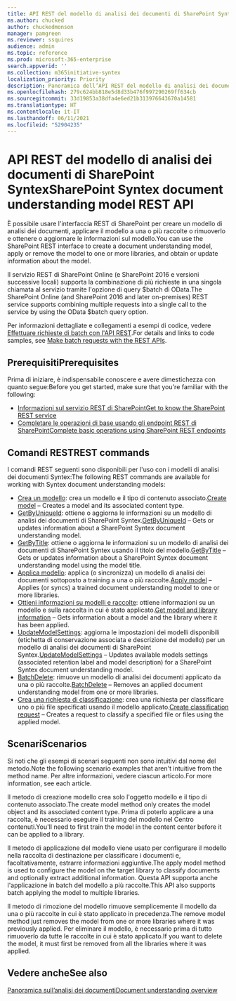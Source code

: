 ```yaml
---
title: API REST del modello di analisi dei documenti di SharePoint Syntex
ms.author: chucked
author: chuckedmonson
manager: pamgreen
ms.reviewer: ssquires
audience: admin
ms.topic: reference
ms.prod: microsoft-365-enterprise
search.appverid: ''
ms.collection: m365initiative-syntex
localization_priority: Priority
description: Panoramica dell’API REST del modello di analisi dei documenti di SharePoint Syntex.
ms.openlocfilehash: 279c624bb818e5d8d33b476f997290269ff634cb
ms.sourcegitcommit: 33d19853a38dfa4e6ed21b313976643670a14581
ms.translationtype: HT
ms.contentlocale: it-IT
ms.lasthandoff: 06/11/2021
ms.locfileid: "52904235"
---
```

# <a name="sharepoint-syntex-document-understanding-model-rest-api"></a><span data-ttu-id="23e8d-103">API REST del modello di analisi dei documenti di SharePoint Syntex</span><span class="sxs-lookup"><span data-stu-id="23e8d-103">SharePoint Syntex document understanding model REST API</span></span>

<span data-ttu-id="23e8d-104">È possibile usare l'interfaccia REST di SharePoint per creare un modello di analisi dei documenti, applicare il modello a una o più raccolte o rimuoverlo e ottenere o aggiornare le informazioni sul modello.</span><span class="sxs-lookup"><span data-stu-id="23e8d-104">You can use the SharePoint REST interface to create a document understanding model, apply or remove the model to one or more libraries, and obtain or update information about the model.</span></span> 

<span data-ttu-id="23e8d-105">Il servizio REST di SharePoint Online (e SharePoint 2016 e versioni successive locali) supporta la combinazione di più richieste in una singola chiamata al servizio tramite l'opzione di query $batch di OData.</span><span class="sxs-lookup"><span data-stu-id="23e8d-105">The SharePoint Online (and SharePoint 2016 and later on-premises) REST service supports combining multiple requests into a single call to the service by using the OData $batch query option.</span></span> 

<span data-ttu-id="23e8d-106">Per informazioni dettagliate e collegamenti a esempi di codice, vedere [Effettuare richieste di batch con l'API REST](/sharepoint/dev/sp-add-ins/make-batch-requests-with-the-rest-apis.md).</span><span class="sxs-lookup"><span data-stu-id="23e8d-106">For details and links to code samples, see [Make batch requests with the REST APIs](/sharepoint/dev/sp-add-ins/make-batch-requests-with-the-rest-apis.md).</span></span>

## <a name="prerequisites"></a><span data-ttu-id="23e8d-107">Prerequisiti</span><span class="sxs-lookup"><span data-stu-id="23e8d-107">Prerequisites</span></span>

<span data-ttu-id="23e8d-108">Prima di iniziare, è indispensabile conoscere e avere dimestichezza con quanto segue:</span><span class="sxs-lookup"><span data-stu-id="23e8d-108">Before you get started, make sure that you're familiar with the following:</span></span>

- [<span data-ttu-id="23e8d-109">Informazioni sul servizio REST di SharePoint</span><span class="sxs-lookup"><span data-stu-id="23e8d-109">Get to know the SharePoint REST service</span></span>](/sharepoint/dev/sp-add-ins/get-to-know-the-sharepoint-rest-service.md) 
- [<span data-ttu-id="23e8d-110">Completare le operazioni di base usando gli endpoint REST di SharePoint</span><span class="sxs-lookup"><span data-stu-id="23e8d-110">Complete basic operations using SharePoint REST endpoints</span></span>](/sharepoint/dev/sp-add-ins/complete-basic-operations-using-sharepoint-rest-endpoints.md)

## <a name="rest-commands"></a><span data-ttu-id="23e8d-111">Comandi REST</span><span class="sxs-lookup"><span data-stu-id="23e8d-111">REST commands</span></span>

<span data-ttu-id="23e8d-112">I comandi REST seguenti sono disponibili per l'uso con i modelli di analisi dei documenti Syntex:</span><span class="sxs-lookup"><span data-stu-id="23e8d-112">The following REST commands are available for working with Syntex document understanding models:</span></span>

- <span data-ttu-id="23e8d-113">[Crea un modello](rest-createmodel-method.md): crea un modello e il tipo di contenuto associato.</span><span class="sxs-lookup"><span data-stu-id="23e8d-113">[Create model](rest-createmodel-method.md) – Creates a model and its associated content type.</span></span>
- <span data-ttu-id="23e8d-114">[GetByUniqueId](rest-getbyuniqueid-method.md): ottiene o aggiorna le informazioni su un modello di analisi dei documenti di SharePoint Syntex.</span><span class="sxs-lookup"><span data-stu-id="23e8d-114">[GetByUniqueId](rest-getbyuniqueid-method.md) – Gets or updates information about a SharePoint Syntex document understanding model.</span></span>
- <span data-ttu-id="23e8d-115">[GetByTitle](rest-getbytitle-method.md): ottiene o aggiorna le informazioni su un modello di analisi dei documenti di SharePoint Syntex usando il titolo del modello.</span><span class="sxs-lookup"><span data-stu-id="23e8d-115">[GetByTitle](rest-getbytitle-method.md) – Gets or updates information about a SharePoint Syntex document understanding model using the model title.</span></span>
- <span data-ttu-id="23e8d-116">[Applica modello](rest-applymodel-method.md): applica (o sincronizza) un modello di analisi dei documenti sottoposto a training a una o più raccolte.</span><span class="sxs-lookup"><span data-stu-id="23e8d-116">[Apply model](rest-applymodel-method.md) – Applies (or syncs) a trained document understanding model to one or more libraries.</span></span>
- <span data-ttu-id="23e8d-117">[Ottieni informazioni su modelli e raccolte](rest-getmodelandlibraryinfo.md): ottiene informazioni su un modello e sulla raccolta in cui è stato applicato.</span><span class="sxs-lookup"><span data-stu-id="23e8d-117">[Get model and library information](rest-getmodelandlibraryinfo.md) – Gets information about a model and the library where it has been applied.</span></span>
- <span data-ttu-id="23e8d-118">[UpdateModelSettings](rest-updatemodelsettings-method.md): aggiorna le impostazioni dei modelli disponibili (etichetta di conservazione associata e descrizione del modello) per un modello di analisi dei documenti di SharePoint Syntex.</span><span class="sxs-lookup"><span data-stu-id="23e8d-118">[UpdateModelSettings](rest-updatemodelsettings-method.md) – Updates available models settings (associated retention label and model description) for a SharePoint Syntex document understanding model.</span></span>
- <span data-ttu-id="23e8d-119">[BatchDelete](rest-batchdelete-method.md): rimuove un modello di analisi dei documenti applicato da una o più raccolte.</span><span class="sxs-lookup"><span data-stu-id="23e8d-119">[BatchDelete](rest-batchdelete-method.md) – Removes an applied document understanding model from one or more libraries.</span></span>
- <span data-ttu-id="23e8d-120">[Crea una richiesta di classificazione](rest-createclassificationrequest.md): crea una richiesta per classificare uno o più file specificati usando il modello applicato.</span><span class="sxs-lookup"><span data-stu-id="23e8d-120">[Create classification request](rest-createclassificationrequest.md) – Creates a request to classify a specified file or files using the applied model.</span></span>

## <a name="scenarios"></a><span data-ttu-id="23e8d-121">Scenari</span><span class="sxs-lookup"><span data-stu-id="23e8d-121">Scenarios</span></span>

<span data-ttu-id="23e8d-122">Si noti che gli esempi di scenari seguenti non sono intuitivi dal nome del metodo.</span><span class="sxs-lookup"><span data-stu-id="23e8d-122">Note the following scenario examples that aren't intuitive from the method name.</span></span> <span data-ttu-id="23e8d-123">Per altre informazioni, vedere ciascun articolo.</span><span class="sxs-lookup"><span data-stu-id="23e8d-123">For more information, see each article.</span></span>

<span data-ttu-id="23e8d-124">Il metodo di creazione modello crea solo l'oggetto modello e il tipo di contenuto associato.</span><span class="sxs-lookup"><span data-stu-id="23e8d-124">The create model method only creates the model object and its associated content type.</span></span> <span data-ttu-id="23e8d-125">Prima di poterlo applicare a una raccolta, è necessario eseguire il training del modello nel Centro contenuti.</span><span class="sxs-lookup"><span data-stu-id="23e8d-125">You'll need to first train the model in the content center before it can be applied to a library.</span></span>

<span data-ttu-id="23e8d-126">Il metodo di applicazione del modello viene usato per configurare il modello nella raccolta di destinazione per classificare i documenti e, facoltativamente, estrarre informazioni aggiuntive.</span><span class="sxs-lookup"><span data-stu-id="23e8d-126">The apply model method is used to configure the model on the target library to classify documents and optionally extract additional information.</span></span> <span data-ttu-id="23e8d-127">Questa API supporta anche l'applicazione in batch del modello a più raccolte.</span><span class="sxs-lookup"><span data-stu-id="23e8d-127">This API also supports batch applying the model to multiple libraries.</span></span>

<span data-ttu-id="23e8d-128">Il metodo di rimozione del modello rimuove semplicemente il modello da una o più raccolte in cui è stato applicato in precedenza.</span><span class="sxs-lookup"><span data-stu-id="23e8d-128">The remove model method just removes the model from one or more libraries where it was previously applied.</span></span> <span data-ttu-id="23e8d-129">Per eliminare il modello, è necessario prima di tutto rimuoverlo da tutte le raccolte in cui è stato applicato.</span><span class="sxs-lookup"><span data-stu-id="23e8d-129">If you want to delete the model, it must first be removed from all the libraries where it was applied.</span></span>


## <a name="see-also"></a><span data-ttu-id="23e8d-130">Vedere anche</span><span class="sxs-lookup"><span data-stu-id="23e8d-130">See also</span></span>

[<span data-ttu-id="23e8d-131">Panoramica sull’analisi dei documenti</span><span class="sxs-lookup"><span data-stu-id="23e8d-131">Document understanding overview</span></span>](../document-understanding-overview.md)

